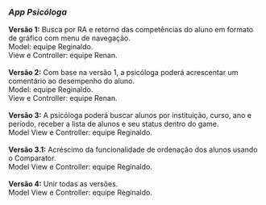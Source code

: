 <i><h3>App Psicóloga</h3></i>
<b>Versão 1:</b> Busca por RA e retorno das competências do aluno em formato de gráfico com menu de navegação.<br>
Model: equipe Reginaldo.<br>
View e Controller: equipe Renan.<br><br>
<b>Versão 2:</b> Com base na versão 1, a psicóloga poderá acrescentar um comentário ao desempenho do aluno.<br>
Model: equipe Reginaldo.<br>
View e Controller: equipe Renan.<br><br>
<b>Versão 3:</b> A psicóloga poderá buscar alunos por instituição, curso, ano e período, receber a lista de alunos e seu status dentro do game.<br>
Model View e Controller: equipe Reginaldo.<br><br>
<b>Versão 3.1:</b> Acréscimo da funcionalidade de ordenação dos alunos usando o Comparator.<br>
Model View e Controller: equipe Reginaldo.<br><br>
<b>Versão 4:</b> Unir todas as versões.<br>
Model View e Controller: equipe Reginaldo.

